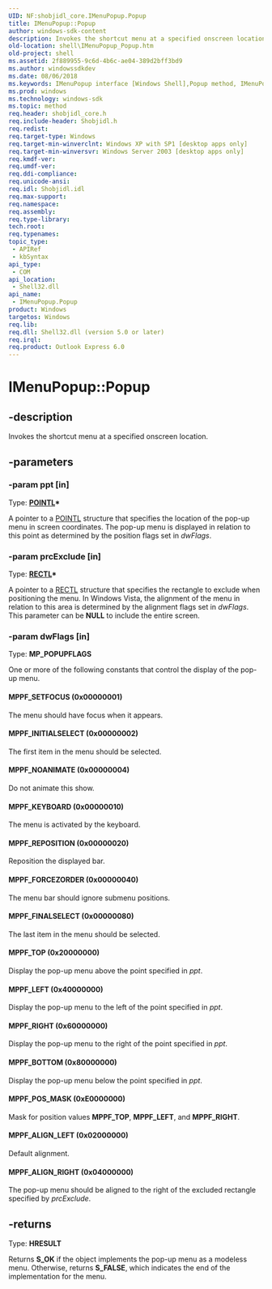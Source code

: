 ```yaml
---
UID: NF:shobjidl_core.IMenuPopup.Popup
title: IMenuPopup::Popup
author: windows-sdk-content
description: Invokes the shortcut menu at a specified onscreen location.
old-location: shell\IMenuPopup_Popup.htm
old-project: shell
ms.assetid: 2f889955-9c6d-4b6c-ae04-389d2bff3bd9
ms.author: windowssdkdev
ms.date: 08/06/2018
ms.keywords: IMenuPopup interface [Windows Shell],Popup method, IMenuPopup.Popup, IMenuPopup::Popup, MPPF_ALIGN_LEFT, MPPF_ALIGN_RIGHT, MPPF_BOTTOM, MPPF_FINALSELECT, MPPF_FORCEZORDER, MPPF_INITIALSELECT, MPPF_KEYBOARD, MPPF_LEFT, MPPF_NOANIMATE, MPPF_POS_MASK, MPPF_REPOSITION, MPPF_RIGHT, MPPF_SETFOCUS, MPPF_TOP, Popup, Popup method [Windows Shell], Popup method [Windows Shell],IMenuPopup interface, _win32_IMenuPopup_Popup, shell.IMenuPopup_Popup, shobjidl_core/IMenuPopup::Popup
ms.prod: windows
ms.technology: windows-sdk
ms.topic: method
req.header: shobjidl_core.h
req.include-header: Shobjidl.h
req.redist: 
req.target-type: Windows
req.target-min-winverclnt: Windows XP with SP1 [desktop apps only]
req.target-min-winversvr: Windows Server 2003 [desktop apps only]
req.kmdf-ver: 
req.umdf-ver: 
req.ddi-compliance: 
req.unicode-ansi: 
req.idl: Shobjidl.idl
req.max-support: 
req.namespace: 
req.assembly: 
req.type-library: 
tech.root: 
req.typenames: 
topic_type:
 - APIRef
 - kbSyntax
api_type:
 - COM
api_location:
 - Shell32.dll
api_name:
 - IMenuPopup.Popup
product: Windows
targetos: Windows
req.lib: 
req.dll: Shell32.dll (version 5.0 or later)
req.irql: 
req.product: Outlook Express 6.0
---
```


# IMenuPopup::Popup


## -description


Invokes the shortcut menu at a specified onscreen location.


## -parameters




### -param ppt [in]

Type: <b><a href="https://msdn.microsoft.com/587d36c8-e81c-4256-af25-af2a82727e8d">POINTL</a>*</b>

A pointer to a <a href="https://msdn.microsoft.com/587d36c8-e81c-4256-af25-af2a82727e8d">POINTL</a> structure that specifies the location of the pop-up menu in screen coordinates. The pop-up menu is displayed in relation to this point as determined by the position flags set in <i>dwFlags</i>.


### -param prcExclude [in]

Type: <b><a href="https://msdn.microsoft.com/47a89d2d-4733-47be-91c1-450845e78075">RECTL</a>*</b>

A pointer to a <a href="https://msdn.microsoft.com/47a89d2d-4733-47be-91c1-450845e78075">RECTL</a> structure that specifies the rectangle to exclude when positioning the menu. In Windows Vista, the alignment of the menu in relation to this area is determined by the alignment flags set in <i>dwFlags</i>. This parameter can be <b>NULL</b> to include the entire screen.


### -param dwFlags [in]

Type: <b>MP_POPUPFLAGS</b>

One or more of the following constants that control the display of the pop-up menu.



#### MPPF_SETFOCUS (0x00000001)

The menu should have focus when it appears.



#### MPPF_INITIALSELECT (0x00000002)

The first item in the menu should be selected.



#### MPPF_NOANIMATE (0x00000004)

Do not animate this show.



#### MPPF_KEYBOARD (0x00000010)

The menu is activated by the keyboard.



#### MPPF_REPOSITION (0x00000020)

Reposition the displayed bar.



#### MPPF_FORCEZORDER (0x00000040)

The menu bar should ignore submenu positions.



#### MPPF_FINALSELECT (0x00000080)

The last item in the menu should be selected.



#### MPPF_TOP (0x20000000)

Display the pop-up menu above the point specified in <i>ppt</i>.



#### MPPF_LEFT (0x40000000)

Display the pop-up menu to the left of the point specified in <i>ppt</i>.



#### MPPF_RIGHT (0x60000000)

Display the pop-up menu to the right of the point specified in <i>ppt</i>.



#### MPPF_BOTTOM (0x80000000)

Display the pop-up menu below the point specified in <i>ppt</i>.



#### MPPF_POS_MASK (0xE0000000)

Mask for position values <b>MPPF_TOP</b>, <b>MPPF_LEFT</b>, and <b>MPPF_RIGHT</b>.



#### MPPF_ALIGN_LEFT (0x02000000)

Default alignment.



#### MPPF_ALIGN_RIGHT (0x04000000)

The pop-up menu should be aligned to the right of the excluded rectangle specified by <i>prcExclude</i>.


## -returns



Type: <b>HRESULT</b>

Returns <b>S_OK</b> if the object implements the pop-up menu as a modeless menu. Otherwise, returns <b>S_FALSE</b>, which indicates the end of the implementation for the menu.



